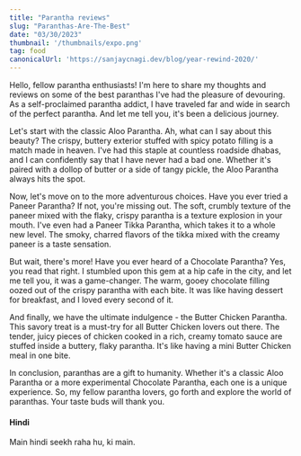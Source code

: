 ```yaml
---
title: "Parantha reviews"
slug: "Paranthas-Are-The-Best"
date: "03/30/2023"
thumbnail: '/thumbnails/expo.png'
tag: food
canonicalUrl: 'https://sanjaycnagi.dev/blog/year-rewind-2020/'
---
```


Hello, fellow parantha enthusiasts! I'm here to share my thoughts and reviews on some of the best paranthas I've had the pleasure of devouring. As a self-proclaimed parantha addict, I have traveled far and wide in search of the perfect parantha. And let me tell you, it's been a delicious journey.

Let's start with the classic Aloo Parantha. Ah, what can I say about this beauty? The crispy, buttery exterior stuffed with spicy potato filling is a match made in heaven. I've had this staple at countless roadside dhabas, and I can confidently say that I have never had a bad one. Whether it's paired with a dollop of butter or a side of tangy pickle, the Aloo Parantha always hits the spot.

Now, let's move on to the more adventurous choices. Have you ever tried a Paneer Parantha? If not, you're missing out. The soft, crumbly texture of the paneer mixed with the flaky, crispy parantha is a texture explosion in your mouth. I've even had a Paneer Tikka Parantha, which takes it to a whole new level. The smoky, charred flavors of the tikka mixed with the creamy paneer is a taste sensation.

But wait, there's more! Have you ever heard of a Chocolate Parantha? Yes, you read that right. I stumbled upon this gem at a hip cafe in the city, and let me tell you, it was a game-changer. The warm, gooey chocolate filling oozed out of the crispy parantha with each bite. It was like having dessert for breakfast, and I loved every second of it.

And finally, we have the ultimate indulgence - the Butter Chicken Parantha. This savory treat is a must-try for all Butter Chicken lovers out there. The tender, juicy pieces of chicken cooked in a rich, creamy tomato sauce are stuffed inside a buttery, flaky parantha. It's like having a mini Butter Chicken meal in one bite.

In conclusion, paranthas are a gift to humanity. Whether it's a classic Aloo Parantha or a more experimental Chocolate Parantha, each one is a unique experience. So, my fellow parantha lovers, go forth and explore the world of paranthas. Your taste buds will thank you.



#### Hindi 

Main hindi seekh raha hu, ki main. 

